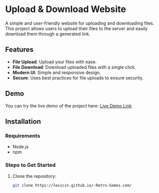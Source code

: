 # Upload & Download Website

A simple and user-friendly website for uploading and downloading files. This project allows users to upload their files to the server and easily download them through a generated link.

## Features
- **File Upload**: Upload your files with ease.
- **File Download**: Download uploaded files with a single click.
- **Modern UI**: Simple and responsive design.
- **Secure**: Uses best practices for file uploads to ensure security.

## Demo
You can try the live demo of the project here: [Live Demo Link](https://lexicin.github.io/-Retro-Games.com/)

## Installation

### Requirements
- Node.js
- npm

### Steps to Get Started
1. Clone the repository:
   ```bash
   git clone https://lexicin.github.io/-Retro-Games.com/
